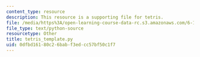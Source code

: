 ```yaml
---
content_type: resource
description: This resource is a supporting file for tetris.
file: /media/https%3A/open-learning-course-data-rc.s3.amazonaws.com/6-189-a-gentle-introduction-to-programming-using-python-january-iap-2011/0dfbd16180c26babf3edcc57bf50c1f7_tetris_template.py
file_type: text/python-source
resourcetype: Other
title: tetris_template.py
uid: 0dfbd161-80c2-6bab-f3ed-cc57bf50c1f7
---
```

